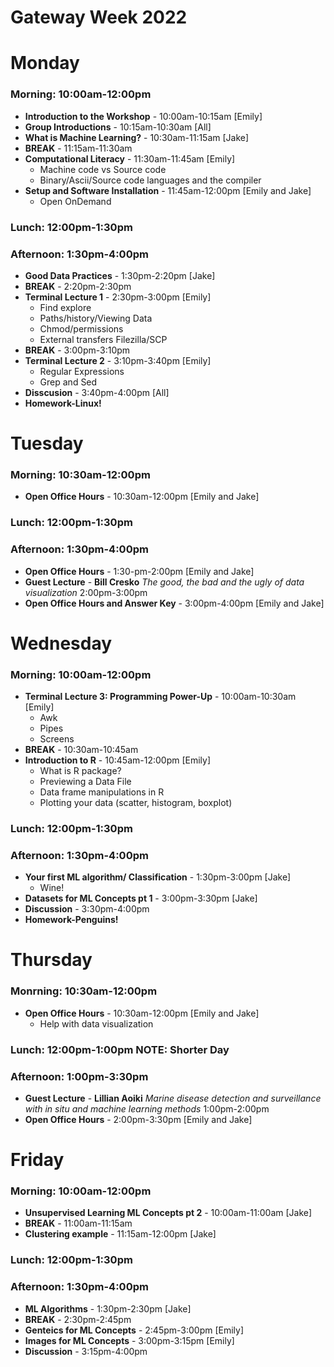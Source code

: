 # Gateway Week 2022

# Monday
### **Morning**: 10:00am-12:00pm
* **Introduction to the Workshop** - 10:00am-10:15am [Emily]
* **Group Introductions** - 10:15am-10:30am [All]
* **What is Machine Learning?** - 10:30am-11:15am [Jake]
* **BREAK** - 11:15am-11:30am
* **Computational Literacy** - 11:30am-11:45am [Emily]
  - Machine code vs Source code
  - Binary/Ascii/Source code languages and the compiler 
* **Setup and Software Installation** - 11:45am-12:00pm [Emily and Jake]
  - Open OnDemand
### Lunch: 12:00pm-1:30pm
### Afternoon: 1:30pm-4:00pm
* **Good Data Practices** - 1:30pm-2:20pm [Jake]
* **BREAK** - 2:20pm-2:30pm   
* **Terminal Lecture 1** - 2:30pm-3:00pm [Emily]
  - Find explore
  - Paths/history/Viewing Data
  - Chmod/permissions 
  - External transfers Filezilla/SCP
* **BREAK** - 3:00pm-3:10pm
* **Terminal Lecture 2** - 3:10pm-3:40pm [Emily]
   - Regular Expressions
   - Grep and Sed
* **Disscusion** - 3:40pm-4:00pm [All]
* **Homework-Linux!**
# Tuesday 
### **Morning**: 10:30am-12:00pm
* **Open Office Hours** - 10:30am-12:00pm [Emily and Jake]
### Lunch: 12:00pm-1:30pm
### **Afternoon**: 1:30pm-4:00pm
* **Open Office Hours** - 1:30-pm-2:00pm [Emily and Jake]
* **Guest Lecture** - **Bill Cresko** *The good, the bad and the ugly of data visualization* 2:00pm-3:00pm
* **Open Office Hours and Answer Key** - 3:00pm-4:00pm [Emily and Jake]

# Wednesday
### **Morning**: 10:00am-12:00pm
* **Terminal Lecture 3: Programming Power-Up** - 10:00am-10:30am [Emily]
  - Awk
  - Pipes
  - Screens
* **BREAK** - 10:30am-10:45am 
* **Introduction to R** - 10:45am-12:00pm [Emily]
  - What is R package?
  - Previewing a Data File
  - Data frame manipulations in R
  - Plotting your data (scatter, histogram, boxplot)
### Lunch: 12:00pm-1:30pm
### Afternoon: 1:30pm-4:00pm
* **Your first ML algorithm/ Classification** -  1:30pm-3:00pm [Jake]
  - Wine!
* **Datasets for ML Concepts pt 1** - 3:00pm-3:30pm [Jake]
* **Discussion** - 3:30pm-4:00pm
* **Homework-Penguins!**

# Thursday 
### Monrning: 10:30am-12:00pm
* **Open Office Hours** - 10:30am-12:00pm [Emily and Jake]
  - Help with data visualization
### Lunch: 12:00pm-1:00pm NOTE: Shorter Day
### **Afternoon**: 1:00pm-3:30pm
* **Guest Lecture** - **Lillian Aoiki** *Marine disease detection and surveillance with in situ and machine learning methods* 1:00pm-2:00pm
* **Open Office Hours** - 2:00pm-3:30pm [Emily and Jake]

# Friday
### **Morning**: 10:00am-12:00pm
* **Unsupervised Learning ML Concepts pt 2** - 10:00am-11:00am [Jake]
* **BREAK** - 11:00am-11:15am
* **Clustering example** - 11:15am-12:00pm [Jake]
### Lunch: 12:00pm-1:30pm
### **Afternoon**: 1:30pm-4:00pm
* **ML Algorithms** - 1:30pm-2:30pm [Jake]
* **BREAK** - 2:30pm-2:45pm 
* **Genteics for ML Concepts** - 2:45pm-3:00pm [Emily]
* **Images for ML Concepts** - 3:00pm-3:15pm [Emily]
* **Discussion** - 3:15pm-4:00pm 
